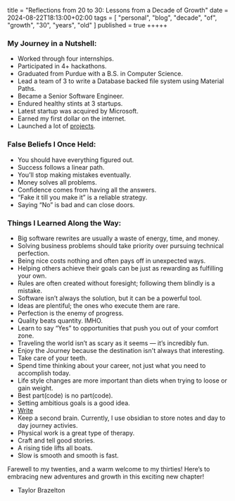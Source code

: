 title = "Reflections from 20 to 30: Lessons from a Decade of Growth"
date = 2024-08-22T18:13:00+02:00
tags = [
  "personal",
  "blog",
  "decade",
  "of",
  "growth",
  "30",
  "years",
  "old"
]
published = true
+++++

### My Journey in a Nutshell:
- Worked through four internships.
- Participated in 4+ hackathons.
- Graduated from Purdue with a B.S. in Computer Science.
- Lead a team of 3 to write a Database backed file system using Material Paths.
- Became a Senior Software Engineer.
- Endured healthy stints at 3 startups.
- Latest startup was acquired by Microsoft.
- Earned my first dollar on the internet.
- Launched a lot of [projects](/creations/).

### False Beliefs I Once Held:
- You should have everything figured out.
- Success follows a linear path.
- You’ll stop making mistakes eventually.
- Money solves all problems.
- Confidence comes from having all the answers.
- “Fake it till you make it” is a reliable strategy.
- Saying “No” is bad and can close doors.

### Things I Learned Along the Way:
- Big software rewrites are usually a waste of energy, time, and money.
- Solving business problems should take priority over pursuing technical perfection.
- Being nice costs nothing and often pays off in unexpected ways.
- Helping others achieve their goals can be just as rewarding as fulfilling your own.
- Rules are often created without foresight; following them blindly is a mistake.
- Software isn’t always the solution, but it can be a powerful tool.
- Ideas are plentiful; the ones who execute them are rare.
- Perfection is the enemy of progress.
- Quality beats quantity. IMHO.
- Learn to say “Yes” to opportunities that push you out of your comfort zone.
- Traveling the world isn’t as scary as it seems — it’s incredibly fun.
- Enjoy the Journey because the destination isn't always that interesting.
- Take care of your teeth.
- Spend time thinking about your career, not just what you need to accomplish today.
- Life style changes are more important than diets when trying to loose or gain weight.
- Best part(code) is no part(code).
- Setting ambitious goals is a good idea.
- [Write](https://paulgraham.com/writing44.html)
- Keep a second brain. Currently, I use obsidian to store notes and day to day journey activies.
- Physical work is a great type of therapy.
- Craft and tell good stories.
- A rising tide lifts all boats.
- Slow is smooth and smooth is fast.

Farewell to my twenties, and a warm welcome to my thirties! Here’s to embracing new adventures and growth in this exciting new chapter!

- Taylor Brazelton

